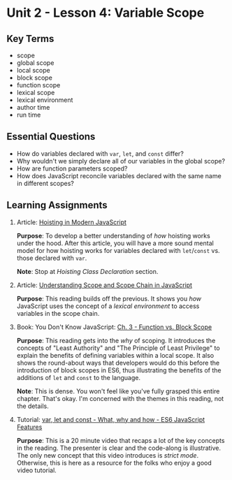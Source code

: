 # Unit 2 - Lesson 4: Variable Scope

## Key Terms
* scope
* global scope
* local scope
* block scope
* function scope
* lexical scope
* lexical environment
* author time
* run time

## Essential Questions
* How do variables declared with `var`, `let`, and `const` differ?
* Why wouldn't we simply declare all of our variables in the global scope?
* How are function parameters scoped?
* How does JavaScript reconcile variables declared with the same name in different scopes?

## Learning Assignments
1. Article: [Hoisting in Modern JavaScript](https://blog.bitsrc.io/hoisting-in-modern-javascript-let-const-and-var-b290405adfda)
    
    **Purpose**: To develop a better understanding of _how_ hoisting works under the hood. After this article, you will have a more sound mental model for how hoisting works for variables declared with `let`/`const` vs. those declared with `var`.

    **Note**: Stop at _Hoisting Class Declaration_ section.

2. Article: [Understanding Scope and Scope Chain in JavaScript](https://blog.bitsrc.io/understanding-scope-and-scope-chain-in-javascript-f6637978cf53)

    **Purpose**: This reading builds off the previous. It shows you _how_ JavaScript uses the concept of a _lexical environment_ to access variables in the scope chain.

3. Book: You Don't Know JavaScript: [Ch. 3 - Function vs. Block Scope](https://github.com/getify/You-Dont-Know-JS/blob/2nd-ed/scope-closures/ch3.md)

    **Purpose**: This reading gets into the _why_ of scoping. It introduces the concepts of "Least Authority" and "The Principle of Least Privilege" to explain the benefits of defining variables within a local scope. It also shows the round-about ways that developers would do this before the introduction of  block scopes in ES6, thus illustrating the benefits of the additions of `let` and `const` to the language.

    **Note**: This is dense. You won't feel like you've fully grasped this entire chapter. That's okay. I'm concerned with the themes in this reading, not the details.

4. Tutorial: [var, let and const - What, why and how - ES6 JavaScript Features](https://www.youtube.com/watch?v=sjyJBL5fkp8)

    **Purpose**: This is a 20 minute video that recaps a lot of the key concepts in the reading. The presenter is clear and the code-along is illustrative. The only new concept that this video introduces is _strict mode_. Otherwise, this is here as a resource for the folks who enjoy a good video tutorial.

